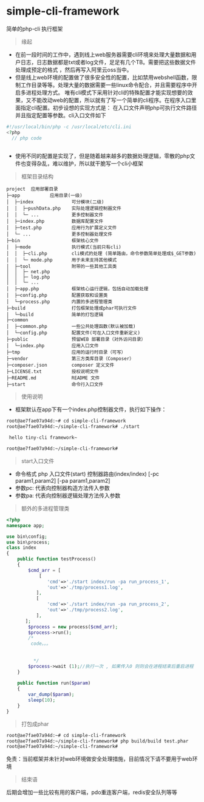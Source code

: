 # simple-cli-framework
简单的php-cli 执行框架

> 缘起 

 - 在前一段时间的工作中，遇到线上web服务器需要cli环境来处理大量数据和用户日志，日志数据都是txt或者log文件，足足有几个TB。需要把这些数据文件处理成预定的格式
 ，然后再写入阿里云oss当中。
 - 但是线上web环境的配置做了很多安全性的配置，比如禁用webshell函数，限制工作目录等等。处理大量的数据需要一些linux命令配合，并且需要程序中开启多进程处理方式。
 唯有cli模式下采用针对cli的特殊配置才能实现想要的效果，又不能改动web的配置，所以就有了写一个简单的cli程序。在程序入口里面指定cli配置。初步设想的实现方式是：
 在入口文件声明php可执行文件路径并且指定配置等参数。cli入口文件如下
```php
#!/usr/local/bin/php -c /usr/local/etc/cli.ini
<?php
  // php code 
    
```
 - 使用不同的配置是实现了，但是随着越来越多的数据处理逻辑，零散的php文件也变得杂乱，难以维护，所以就干脆写一个cli小框架
 
> 框架目录结构
```text
project  应用部署目录
├─app           应用目录(一级)
│  ├─index              可分模块(二级)
│  │  ├─pushData.php    实际处理逻辑控制器文件
│  │  └─ ...            更多控制器文件
│  ├─index.php          数据库配置文件
│  ├─test.php           应用行为扩展定义文件
│  └─ ...               更多控制器处理文件
├─bin                   框架核心文件
│  ├─mode               执行模式(当前只有cli)
│  │  ├─cli.php         cli模式的处理 (简单路由，命令参数简单处理成$_GET参数)
│  │  └─ mode.php       用于未来支持其他模式
│  ├─tool               附带的一些其他工具类
│  │  ├─ net.php
│  │  ├─ log.php
│  │  └─ ...
│  ├─app.php            框架核心运行逻辑，包括自动加载处理
│  ├─config.php         配置获取和设置类
│  └─process.php        内置的多进程管理类
├─build                 打包框架处理成phar可执行文件
│  └─build              简单的打包逻辑
├─common  
│  ├─common.php         一些公共处理函数(默认被加载)
│  └─config.php         配置文件(可在入口文件重新定义)
├─public                预留WEB 部署目录（对外访问目录）
│  └─index.php          应用入口文件
├─tmp                   应用的运行时目录（可写）
├─vendor                第三方类库目录（Composer）
├─composer.json         composer 定义文件
├─LICENSE.txt           授权说明文件
├─README.md             README 文件
├─start                 命令行入口文件

```

> 使用说明
 
 - 框架默认在app下有一个index.php控制器文件，执行如下操作：
 ```sh
root@ae7fae07a94d:~# cd simple-cli-framework
root@ae7fae07a94d:~/simple-cli-framework# ./start

  hello tiny-cli framework~ 

root@ae7fae07a94d:~/simple-cli-framework#
 
```
 > start入口文件
 - 命令格式 php 入口文件(start) 控制器路由(index/index) [-pc param1,param2] [-pa param1,param2]
 - 参数pc: 代表向控制器构造方法传入参数
 - 参数pa: 代表向控制器逻辑处理方法传入参数
 
 > 额外的多进程管理类
 
 ```php
<?php
 namespace app;
 
 use bin\config;
 use bin\process;
 class index
 {
     public function testProcess()
     {
         $cmd_arr = [
             [
                'cmd'=>'./start index/run -pa run_process_1',
                'out'=>'./tmp/process1.log',     
            ],
            [
                'cmd'=>'./start index/run -pa run_process_2',
                'out'=>'./tmp/process2.log',     
            ],
        ];
         $process = new process($cmd_arr);
         $process->run();
         /*
          code。。。
         
           
           */
         $process->wait (1);//执行一次 , 如果传入0 则则会在进程结束后重启进程
     }
     
     public function run($param)
     {
         var_dump($param);
         sleep(10);
     }
 }
 
 ```
 >打包成phar
 ```sh
root@ae7fae07a94d:~# cd simple-cli-framework
root@ae7fae07a94d:~/simple-cli-framework# php build/build test.phar
root@ae7fae07a94d:~/simple-cli-framework#

```

免责：当前框架并未针对web环境做安全处理措施，目前情况下请不要用于web环境

> 结束语

后期会增加一些比较有用的客户端，pdo重连客户端，redis安全队列等等
